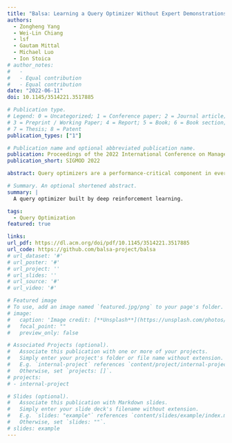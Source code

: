 ```yaml
---
title: "Balsa: Learning a Query Optimizer Without Expert Demonstrations"
authors:
  - Zongheng Yang
  - Wei-Lin Chiang
  - lsf
  - Gautam Mittal
  - Michael Luo
  - Ion Stoica
# author_notes:
#   -
#   - Equal contribution
#   - Equal contribution
date: "2022-06-11"
doi: 10.1145/3514221.3517885

# Publication type.
# Legend: 0 = Uncategorized; 1 = Conference paper; 2 = Journal article;
# 3 = Preprint / Working Paper; 4 = Report; 5 = Book; 6 = Book section;
# 7 = Thesis; 8 = Patent
publication_types: ["1"]

# Publication name and optional abbreviated publication name.
publication: Proceedings of the 2022 International Conference on Management of Data
publication_short: SIGMOD 2022

abstract: Query optimizers are a performance-critical component in every database system. Due to their complexity, optimizers take experts months to write and years to refine. In this work, we demonstrate for the first time that learning to optimize queries without learning from an expert optimizer is both possible and efficient. We present Balsa, a query optimizer built by deep reinforcement learning. Balsa first learns basic knowledge from a simple, environment-agnostic simulator, followed by safe learning in real execution. On the Join Order Benchmark, Balsa matches the performance of two expert query optimizers, both open-source and commercial, with two hours of learning, and outperforms them by up to 2.8× in workload runtime after a few more hours. Balsa thus opens the possibility of automatically learning to optimize in future compute environments where expert-designed optimizers do not exist.

# Summary. An optional shortened abstract.
summary: |
  A query optimizer built by deep reinforcement learning.

tags:
  - Query Optimization
featured: true

links:
url_pdf: https://dl.acm.org/doi/pdf/10.1145/3514221.3517885
url_code: https://github.com/balsa-project/balsa
# url_dataset: '#'
# url_poster: '#'
# url_project: ''
# url_slides: ''
# url_source: '#'
# url_video: '#'

# Featured image
# To use, add an image named `featured.jpg/png` to your page's folder.
# image:
#   caption: 'Image credit: [**Unsplash**](https://unsplash.com/photos/pLCdAaMFLTE)'
#   focal_point: ""
#   preview_only: false

# Associated Projects (optional).
#   Associate this publication with one or more of your projects.
#   Simply enter your project's folder or file name without extension.
#   E.g. `internal-project` references `content/project/internal-project/index.md`.
#   Otherwise, set `projects: []`.
# projects:
# - internal-project

# Slides (optional).
#   Associate this publication with Markdown slides.
#   Simply enter your slide deck's filename without extension.
#   E.g. `slides: "example"` references `content/slides/example/index.md`.
#   Otherwise, set `slides: ""`.
# slides: example
---
```


